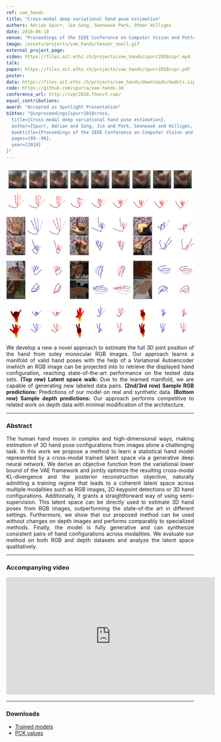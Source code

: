 ```yaml
---
ref: vae_hands
title: "Cross-modal deep variational hand pose estimation"
authors: Adrian Spurr, Jie Song, Seonwook Park, Otmar Hilliges
date: 2018-06-18
venue: "Proceedings of the IEEE Conference on Computer Vision and Pattern Recognition (CVPR)"
image: /assets/projects/vae_hands/teaser_small.gif
external_project_page: 
video: https://files.ait.ethz.ch/projects/vae_hands/spurr2018cvpr.mp4
talk: 
paper: https://files.ait.ethz.ch/projects/vae_hands/spurr2018cvpr.pdf
poster: 
data: https://files.ait.ethz.ch/projects/vae_hands/downloads/models.zip
code: https://github.com/spurra/vae-hands-3d
conference_url: http://cvpr2018.thecvf.com/
equal_contributions: 
award: "Accepted as Spotlight Presentation"
bibtex: "@inproceedings{spurr2018cross,
  title={Cross-modal deep variational hand pose estimation},
  author={Spurr, Adrian and Song, Jie and Park, Seonwook and Hilliges, Otmar},
  booktitle={Proceedings of the IEEE Conference on Computer Vision and Pattern Recognition (CVPR)},
  pages={89--98},
  year={2018}
}"
---
```


<img class="fullcol" src="/assets/projects/vae_hands/teaser_1.png" alt="Teaser-Picture" />
<img class="fullcol" src="/assets/projects/vae_hands/teaser_2.png" alt="Teaser-Picture" />

<p align="justify">
    <span class="figurecap">
        We develop a new a novel approach to estimate the full 3D joint position of the hand from soley monocular RGB images. Our approach learns a manifold of valid hand poses with the help of a Variational Autoencoder inwhich an RGB image can be projected into to retrieve the displayed hand configuration, reaching state-of-the-art performance on the tested data sets. <b>(Top row) Latent space walk:</b> Due to the learned manifold, we are capable of generating new labeled data pairs. <b>(2nd/3rd row) Sample RGB predictions:</b> Predictions of our model on real and synthetic data. <b>(Bottom row) Sample depth predictions:</b> Our approach performs competitive to related work on depth data with minimal modification of the architecture.
   </span>
</p>
<hr />
        

<h3>Abstract</h3>
<p align="justify">
The human hand moves in complex and high-dimensional ways, making estimation of 3D hand pose configurations from images alone a challenging task. In this work we propose a method to learn a statistical hand model represented by a cross-modal trained latent space via a generative deep neural network. We derive an objective function from the variational lower bound of the VAE framework and jointly optimize the resulting cross-modal KL-divergence and the posterior reconstruction objective, naturally admitting a training regime that leads to a coherent latent space across multiple modalities such as RGB images, 2D keypoint detections or 3D hand configurations. Additionally, it grants a straightforward way of using semi-supervision. This latent space can be directly used to estimate 3D hand poses from RGB images, outperforming the state-of-the art in different settings. Furthermore, we show that our proposed method can be used without changes on depth images and performs comparably to specialized methods. Finally, the model is fully generative and can synthesize consistent pairs of hand configurations across modalities. We evaluate our method on both RGB and depth datasets and analyze the latent space qualitatively.
</p>
<hr />
    


<h3>Accompanying video</h3>
<div class="video" align="center">
  <iframe width="560" height="315" src="https://www.youtube.com/embed/2KJDp9jt0bY" frameborder="0" allow="autoplay; encrypted-media" allowfullscreen></iframe>
</div>
<hr />



<h3>Downloads</h3>
<ul class="linklist">
    <li class="a-zip"><a target="_blank" href="https://files.ait.ethz.ch/projects/vae_hands/models.zip">Trained models</a></li>
    <li class="a-cod"><a title="PCK" href="/assets/projects/vae_hands/pck_val.txt">PCK values</a></li>
</ul>
